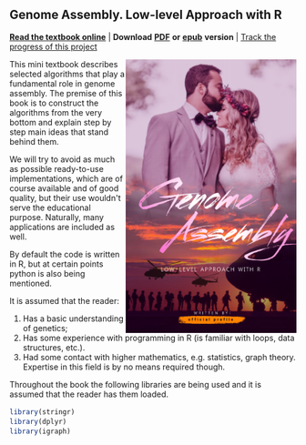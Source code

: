 ## Genome Assembly. Low-level Approach with R 

[**Read the textbook online**](https://officialprofile.github.io/GenomeAssembly/) | **Download** [**PDF**](https://raw.githubusercontent.com/officialprofile/GenomeAssembly/main/Genome-Assembly.pdf) **or** [**epub**](https://raw.githubusercontent.com/officialprofile/GenomeAssembly/main/Genome-Assembly.epub) **version** | [Track the progress of this project](https://github.com/users/officialprofile/projects/2)

<img align = "right" src="img/cover.jpg" width="300px" />

This mini textbook describes selected algorithms that play a fundamental role in genome assembly. The premise of this book is to construct the algorithms from the very bottom and explain step by step main ideas that stand behind them.

We will try to avoid as much as possible ready-to-use implementations, which are of course available and of good quality, but their use wouldn't serve the educational purpose. Naturally, many applications are included as well.

By default the code is written in R, but at certain points python is also being mentioned.

It is assumed that the reader:
1. Has a basic understanding of genetics;
2. Has some experience with programming in R (is familiar with loops, data structures, etc.).
3. Had some contact with higher mathematics, e.g. statistics, graph theory. Expertise in this field is by no means required though.

Throughout the book the following libraries are being used and it is assumed that the reader has them loaded.

```r
library(stringr)
library(dplyr)
library(igraph)
```

